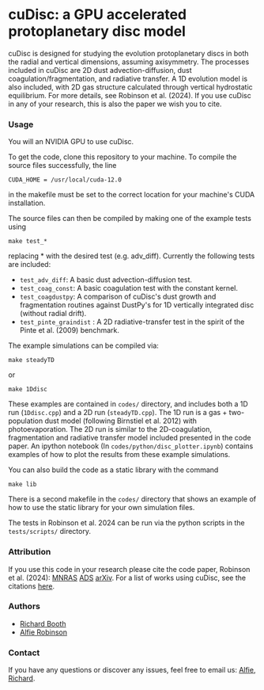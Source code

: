 # cuDisc: a GPU accelerated protoplanetary disc model

cuDisc is designed for studying the evolution protoplanetary discs in both the radial and vertical dimensions, assuming axisymmetry. The processes included in cuDisc are 2D dust advection-diffusion, dust coagulation/fragmentation, and radiative transfer. A 1D evolution model is also included, with 2D gas structure calculated through vertical hydrostatic equilibrium. For more details, see Robinson et al. (2024). If you use cuDisc in any of your research, this is also the paper we wish you to cite. 

### Usage ###

You will an NVIDIA GPU to use cuDisc.

To get the code, clone this repository to your machine. To compile the source files successfully, the line 

    CUDA_HOME = /usr/local/cuda-12.0

in the makefile must be set to the correct location for your machine's CUDA installation.

The source files can then be compiled by making one of the example tests using

    make test_*

replacing * with the desired test (e.g. adv_diff). Currently the following tests are included: 
* `test_adv_diff`: A basic dust advection-diffusion test.
* `test_coag_const`: A basic coagulation test with the constant kernel.
* `test_coagdustpy`: A comparison of cuDisc's dust growth and fragmentation routines against DustPy's for 1D vertically integrated disc (without radial drift).
* `test_pinte_graindist` : A 2D radiative-transfer test in the spirit of the Pinte et al. (2009) benchmark.

The example simulations can be compiled via:
    
    make steadyTD

or

    make 1Ddisc

These examples are contained in  `codes/` directory, and includes both a 1D run (`1Ddisc.cpp`) and a 2D run (`steadyTD.cpp`). The 1D run is a gas + two-population dust model (following Birnstiel et al. 2012) with photoevaporation. The 2D run is similar to the 2D-coagulation, fragmentation and radiative transfer model included presented in the code paper.
An ipython notebook (In `codes/python/disc_plotter.ipynb`) contains examples of how to plot the results from these example simulations.

You can also build the code as a static library with the command

    make lib

There is a second makefile in the `codes/` directory that shows an example of how to use the static library for your own simulation files.

The tests in Robinson et al. 2024 can be run via the python scripts in the `tests/scripts/` directory.


### Attribution ###

If you use this code in your research please cite the code paper, Robinson et al. (2024): [MNRAS]() [ADS]() [arXiv](). 
For a list of works using cuDisc, see the citations [here]().

### Authors ###

- [Richard Booth](https://github.com/rbooth200)
- [Alfie Robinson](https://github.com/alfrob98)

### Contact ###

If you have any questions or discover any issues, feel free to email us: [Alfie](mailto:a.robinson21@imperial.ac.uk), [Richard](r.a.booth@leeds.ac.uk). 